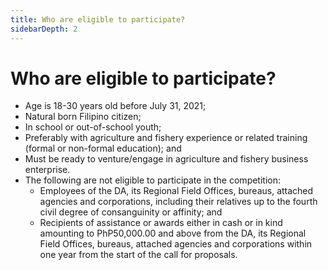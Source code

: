 ```yaml
---
title: Who are eligible to participate?
sidebarDepth: 2
---
```


# Who are eligible to participate?


 - Age is 18-30 years old before July 31, 2021; 
 - Natural born Filipino citizen;
 - In school or out-of-school youth;
 - Preferably with agriculture and fishery experience or related training (formal or non-formal education); and 
 - Must be ready to venture/engage in agriculture and fishery business enterprise.
 - The following are not eligible to participate in the competition:
   - Employees of the DA, its Regional Field Offices, bureaus, attached agencies and corporations, including their relatives up to the fourth civil degree of consanguinity or affinity; and
   - Recipients of assistance or awards either in cash or in kind amounting to PhP50,000.00 and above from the DA, its Regional Field Offices, bureaus, attached agencies and corporations within one year from the start of the call for proposals.
